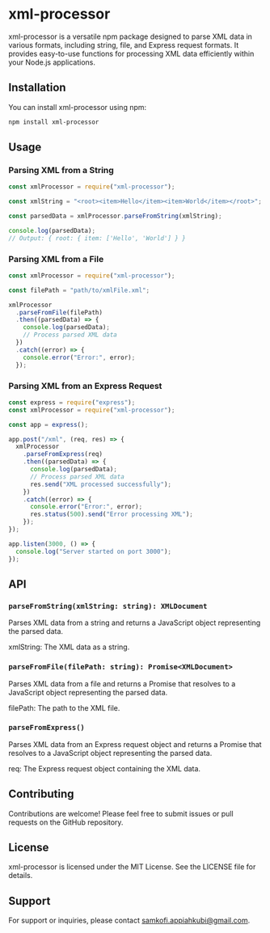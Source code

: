 # xml-processor

xml-processor is a versatile npm package designed to parse XML data in various formats, including string, file, and Express request formats. It provides easy-to-use functions for processing XML data efficiently within your Node.js applications.

## Installation

You can install xml-processor using npm:

```bash
npm install xml-processor
```

## Usage

### Parsing XML from a String

```javascript
const xmlProcessor = require("xml-processor");

const xmlString = "<root><item>Hello</item><item>World</item></root>";

const parsedData = xmlProcessor.parseFromString(xmlString);

console.log(parsedData);
// Output: { root: { item: ['Hello', 'World'] } }
```

### Parsing XML from a File

```javascript
const xmlProcessor = require("xml-processor");

const filePath = "path/to/xmlFile.xml";

xmlProcessor
  .parseFromFile(filePath)
  .then((parsedData) => {
    console.log(parsedData);
    // Process parsed XML data
  })
  .catch((error) => {
    console.error("Error:", error);
  });
```

### Parsing XML from an Express Request

```javascript
const express = require("express");
const xmlProcessor = require("xml-processor");

const app = express();

app.post("/xml", (req, res) => {
  xmlProcessor
    .parseFromExpress(req)
    .then((parsedData) => {
      console.log(parsedData);
      // Process parsed XML data
      res.send("XML processed successfully");
    })
    .catch((error) => {
      console.error("Error:", error);
      res.status(500).send("Error processing XML");
    });
});

app.listen(3000, () => {
  console.log("Server started on port 3000");
});
```

## API

### `parseFromString(xmlString: string): XMLDocument`

Parses XML data from a string and returns a JavaScript object representing the parsed data.

xmlString: The XML data as a string.

### `parseFromFile(filePath: string): Promise<XMLDocument>`

Parses XML data from a file and returns a Promise that resolves to a JavaScript object representing the parsed data.

filePath: The path to the XML file.

### `parseFromExpress()`

Parses XML data from an Express request object and returns a Promise that resolves to a JavaScript object representing the parsed data.

req: The Express request object containing the XML data.

## Contributing

Contributions are welcome! Please feel free to submit issues or pull requests on the GitHub repository.

## License

xml-processor is licensed under the MIT License. See the LICENSE file for details.

## Support

For support or inquiries, please contact samkofi.appiahkubi@gmail.com.
